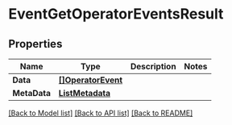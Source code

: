 # EventGetOperatorEventsResult

## Properties

Name | Type | Description | Notes
------------ | ------------- | ------------- | -------------
**Data** | [**[]OperatorEvent**](operator_event.md) |  | 
**MetaData** | [**ListMetadata**](list_metadata.md) |  | 

[[Back to Model list]](../README.md#documentation-for-models) [[Back to API list]](../README.md#documentation-for-api-endpoints) [[Back to README]](../README.md)


